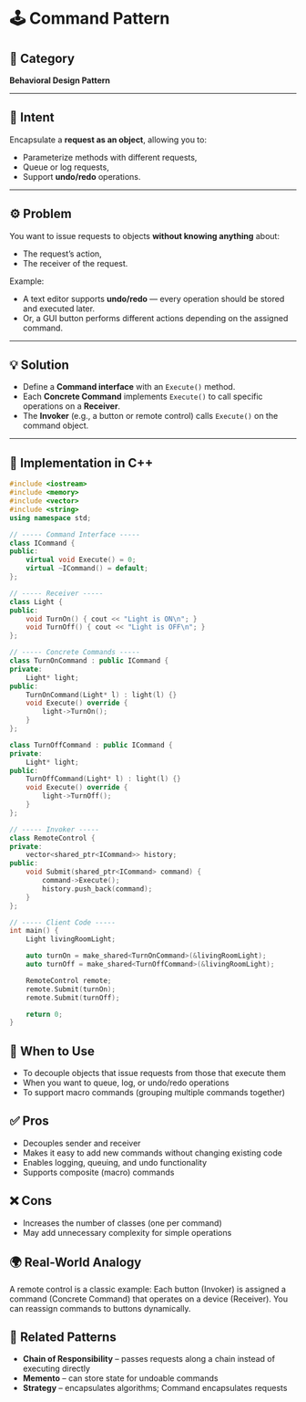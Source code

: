 # 🕹️ Command Pattern

## 📖 Category
**Behavioral Design Pattern**

---

## 🎯 Intent
Encapsulate a **request as an object**, allowing you to:
- Parameterize methods with different requests,
- Queue or log requests,
- Support **undo/redo** operations.

---

## ⚙️ Problem
You want to issue requests to objects **without knowing anything** about:
- The request’s action,
- The receiver of the request.

Example:
- A text editor supports **undo/redo** — every operation should be stored and executed later.  
- Or, a GUI button performs different actions depending on the assigned command.

---

## 💡 Solution
- Define a **Command interface** with an `Execute()` method.  
- Each **Concrete Command** implements `Execute()` to call specific operations on a **Receiver**.  
- The **Invoker** (e.g., a button or remote control) calls `Execute()` on the command object.

---

## 🧩 Implementation in C++
```cpp
#include <iostream>
#include <memory>
#include <vector>
#include <string>
using namespace std;

// ----- Command Interface -----
class ICommand {
public:
    virtual void Execute() = 0;
    virtual ~ICommand() = default;
};

// ----- Receiver -----
class Light {
public:
    void TurnOn() { cout << "Light is ON\n"; }
    void TurnOff() { cout << "Light is OFF\n"; }
};

// ----- Concrete Commands -----
class TurnOnCommand : public ICommand {
private:
    Light* light;
public:
    TurnOnCommand(Light* l) : light(l) {}
    void Execute() override {
        light->TurnOn();
    }
};

class TurnOffCommand : public ICommand {
private:
    Light* light;
public:
    TurnOffCommand(Light* l) : light(l) {}
    void Execute() override {
        light->TurnOff();
    }
};

// ----- Invoker -----
class RemoteControl {
private:
    vector<shared_ptr<ICommand>> history;
public:
    void Submit(shared_ptr<ICommand> command) {
        command->Execute();
        history.push_back(command);
    }
};

// ----- Client Code -----
int main() {
    Light livingRoomLight;

    auto turnOn = make_shared<TurnOnCommand>(&livingRoomLight);
    auto turnOff = make_shared<TurnOffCommand>(&livingRoomLight);

    RemoteControl remote;
    remote.Submit(turnOn);
    remote.Submit(turnOff);

    return 0;
}
```

## 🧠 When to Use
- To decouple objects that issue requests from those that execute them
- When you want to queue, log, or undo/redo operations
- To support macro commands (grouping multiple commands together)

## ✅ Pros
- Decouples sender and receiver
- Makes it easy to add new commands without changing existing code
- Enables logging, queuing, and undo functionality
- Supports composite (macro) commands

## ❌ Cons
- Increases the number of classes (one per command)
- May add unnecessary complexity for simple operations

## 🌍 Real-World Analogy
A remote control is a classic example: Each button (Invoker) is assigned a command (Concrete Command) that operates on a device (Receiver). You can reassign commands to buttons dynamically.

## 📘 Related Patterns
- **Chain of Responsibility** – passes requests along a chain instead of executing directly
- **Memento** – can store state for undoable commands
- **Strategy** – encapsulates algorithms; Command encapsulates requests